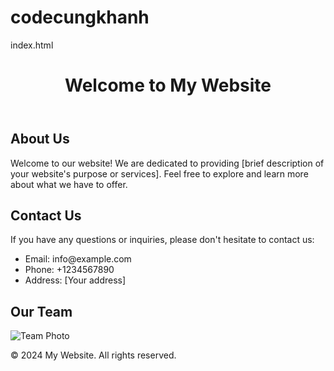 # codecungkhanh
index.html
<header>
  <h1>Welcome to My Website</h1>
</header>

<div class="container">
  <h2>About Us</h2>
  <p>Welcome to our website! We are dedicated to providing [brief description of your website's purpose or services]. Feel free to explore and learn more about what we have to offer.</p>
  
  <h2>Contact Us</h2>
  <p>If you have any questions or inquiries, please don't hesitate to contact us:</p>
  <ul>
    <li>Email: info@example.com</li>
    <li>Phone: +1234567890</li>
    <li>Address: [Your address]</li>
  </ul>
  
  <h2>Our Team</h2>
  <img src="image.jpg" alt="Team Photo">
</div>

<footer>
  <p>&copy; 2024 My Website. All rights reserved.</p>
</footer>


